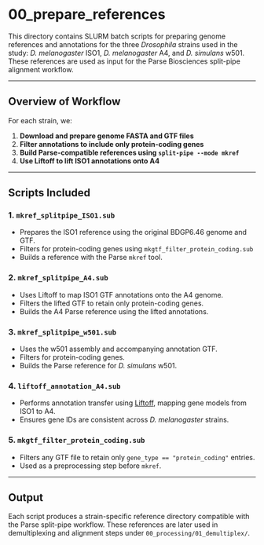 # 00_prepare_references

This directory contains SLURM batch scripts for preparing genome references and annotations for the three *Drosophila* strains used in the study: *D. melanogaster* ISO1, *D. melanogaster* A4, and *D. simulans* w501. These references are used as input for the Parse Biosciences split-pipe alignment workflow.

---

## Overview of Workflow

For each strain, we:

1. **Download and prepare genome FASTA and GTF files**  
2. **Filter annotations to include only protein-coding genes**
3. **Build Parse-compatible references using `split-pipe --mode mkref`**
4. **Use Liftoff to lift ISO1 annotations onto A4**

---

## Scripts Included

### 1. `mkref_splitpipe_ISO1.sub`
- Prepares the ISO1 reference using the original BDGP6.46 genome and GTF.
- Filters for protein-coding genes using `mkgtf_filter_protein_coding.sub`
- Builds a reference with the Parse `mkref` tool.

### 2. `mkref_splitpipe_A4.sub`
- Uses Liftoff to map ISO1 GTF annotations onto the A4 genome.
- Filters the lifted GTF to retain only protein-coding genes.
- Builds the A4 Parse reference using the lifted annotations.

### 3. `mkref_splitpipe_w501.sub`
- Uses the w501 assembly and accompanying annotation GTF.
- Filters for protein-coding genes.
- Builds the Parse reference for *D. simulans* w501.

### 4. `liftoff_annotation_A4.sub`
- Performs annotation transfer using [Liftoff](https://github.com/agshumate/Liftoff), mapping gene models from ISO1 to A4.
- Ensures gene IDs are consistent across *D. melanogaster* strains.

### 5. `mkgtf_filter_protein_coding.sub`
- Filters any GTF file to retain only `gene_type == "protein_coding"` entries.
- Used as a preprocessing step before `mkref`.

---

## Output

Each script produces a strain-specific reference directory compatible with the Parse split-pipe workflow. These references are later used in demultiplexing and alignment steps under `00_processing/01_demultiplex/`.

